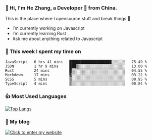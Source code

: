 ### 👋 Hi, I'm He Zhang, a Developer 🚀 from China.

This is the place where I opensource stuff and break things :rofl:

- I’m currently working on Javascript
- I’m currently learning Rust
- Ask me about anything related to Javascript

### 💪 This week I spent my time on 
<!--START_SECTION:waka-->

```text
JavaScript   6 hrs 41 mins   ███████████████████░░░░░░   75.49 %
JSON         1 hr 9 mins     ███▒░░░░░░░░░░░░░░░░░░░░░   13.00 %
Rust         24 mins         █░░░░░░░░░░░░░░░░░░░░░░░░   04.55 %
Markdown     17 mins         ▓░░░░░░░░░░░░░░░░░░░░░░░░   03.22 %
SCSS         5 mins          ▒░░░░░░░░░░░░░░░░░░░░░░░░   00.95 %
TypeScript   4 mins          ▒░░░░░░░░░░░░░░░░░░░░░░░░   00.84 %
```

<!--END_SECTION:waka-->

### 👍 Most Used Languages
[![Top Langs](https://github-readme-stats.vercel.app/api/top-langs/?username=zhanghecool&layout=compact)](https://zhanghe.cool)

### 🌈 My blog 
[![Click to enter my website](https://cdn.jsdelivr.net/gh/zhanghecool/assets/images/gif/zhanghecools.gif)](https://zhanghe.cool)
